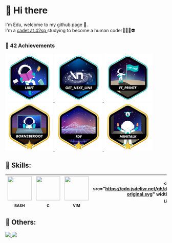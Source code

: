 # 👋 Hi there 
I'm Edu, welcome to my github page 🤠.<br>
I'm a <a href="https://profile.intra.42.fr/users/etachott" target="_blank">cadet at 42sp </a> studying to become a <bold>human coder</bold>👨‍🚀🚀👽<br>

### 🤖 42 Achievements 
<a href="https://github.com/0xEDU/libft" target="_blank">
<img src="./images/libfte.png" alt="Silêncio na biblioteca 🤫" width="150" height="150">
</a>
<a href="https://github.com/0xEDU/get-next-line" target="_blank">
<img src="./images/get_next_linee.png" alt="Raba eni" width="150" height="150">
</a>
<a href="https://github.com/0xEDU/ft_printf" target="_blank">
<img src="./images/ft_printfe.png" alt="Silêncio na biblioteca 🤫" width="150" height="150">
</a>
<a href="https://github.com/0xEDU/0xEDU" target="_blank">
<img src="./images/born2berootm.png" alt="Silêncio na biblioteca 🤫" width="150" height="150">
</a>
<a href="https://github.com/0xEDU/fdf" target="_blank">
<img src="./images/fdfm.png" alt="Silêncio na biblioteca 🤫" width="150" height="150">
</a>
<a href="https://github.com/0xEDU/minitalk" target="_blank">
<img src="./images/minitalkm.png" alt="Silêncio na biblioteca 🤫" width="150" height="150">
</a>

## 🔰 Skills: 
<img src="https://cdn.jsdelivr.net/gh/devicons/devicon/icons/bash/bash-original.svg" width="75" height="75"><br><sub>BASH</sub> | <img src="https://cdn.jsdelivr.net/gh/devicons/devicon/icons/c/c-plain.svg" width="75" height="75"><br><sub>C</sub> | <img src="https://cdn.jsdelivr.net/gh/devicons/devicon/icons/vim/vim-original.svg" width="75" height="75"><br><sub>VIM</sub> | <img src="https://cdn.jsdelivr.net/gh/devicons/devicon/icons/linux/linux-original.svg" width="75" height"75"><br><sub>Linux</sub> | <img src="https://cdn.jsdelivr.net/gh/devicons/devicon/icons/vscode/vscode-original-wordmark.svg" width="75" height="75"><br><sub>VSCode</sub>
:---: | :---: | :---: | :---: | :---:

## 🧠 Others:
<a href="https://github.com/0xEDU">
<img width="250em" src="https://github-readme-stats.vercel.app/api/top-langs/?username=0xEDU&langs_count=7&theme=chartreuse-dark"/>
<img height="200em" src="https://github-readme-stats.vercel.app/api?username=0xEDU&show_icons=true&theme=chartreuse-dark&include_all_commits=true&count_private=true"/>
<br>
